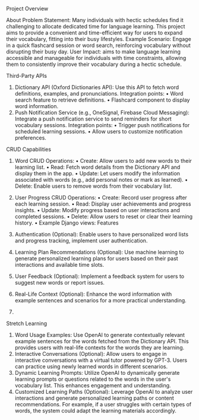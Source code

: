 Project Overview

About
Problem Statement: Many individuals with hectic schedules find it challenging to allocate dedicated time for language learning. This project aims to provide a convenient and time-efficient way for users to expand their vocabulary, fitting into their busy lifestyles.
Example Scenario: Engage in a quick flashcard session or word search, reinforcing vocabulary without disrupting their busy day.
User Impact: 
aims to make language learning accessible and manageable for individuals with time constraints, allowing them to consistently improve their vocabulary during a hectic schedule.

Third-Party APIs
1. Dictionary API (Oxford Dictionaries API):
Use this API to fetch word definitions, examples, and pronunciations.
Integration points:
•	Word search feature to retrieve definitions.
•	Flashcard component to display word information.
2. Push Notification Service (e.g., OneSignal, Firebase Cloud Messaging):
Integrate a push notification service to send reminders for short vocabulary sessions.
Integration points:
•	Trigger push notifications for scheduled learning sessions.
•	Allow users to customize notification preferences.

CRUD Capabilities
1.	Word CRUD Operations:
•	Create: Allow users to add new words to their learning list.
•	Read: Fetch word details from the Dictionary API and display them in the app.
•	Update: Let users modify the information associated with words (e.g., add personal notes or mark as learned).
•	Delete: Enable users to remove words from their vocabulary list.

2.	User Progress CRUD Operations:
•	Create: Record user progress after each learning session.
•	Read: Display user achievements and progress insights.
•	Update: Modify progress based on user interactions and completed sessions.
•	Delete: Allow users to reset or clear their learning history.
•	Example Django views:
Features
1.	Authentication (Optional): Enable users to have personalized word lists and progress tracking, implement user authentication.
2.	Learning Plan Recommendations (Optional): Use machine learning to generate personalized learning plans for users based on their past interactions and available time slots.
3.	User Feedback (Optional): Implement a feedback system for users to suggest new words or report issues.
4.	Real-Life Context (Optional): Enhance the word information with example sentences and scenarios for a more practical understanding.
5.	
Stretch Learning
1.	Word Usage Examples: Use OpenAI to generate contextually relevant example sentences for the words fetched from the Dictionary API. This provides users with real-life contexts for the words they are learning.
2.	Interactive Conversations (Optional): Allow users to engage in interactive conversations with a virtual tutor powered by GPT-3. Users can practice using newly learned words in different scenarios.
3.	Dynamic Learning Prompts: Utilize OpenAI to dynamically generate learning prompts or questions related to the words in the user's vocabulary list. This enhances engagement and understanding.
4.	Customized Learning Paths (Optional): Leverage OpenAI to analyze user interactions and generate personalized learning paths or content recommendations. For example, if a user struggles with certain types of words, the system could adapt the learning materials accordingly.
